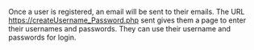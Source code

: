 Once a user is registered, an email will be sent to their emails.
The URL https://createUsername_Password.php sent gives them a page to enter their usernames and passwords.
They can use their username and passwords for login.
